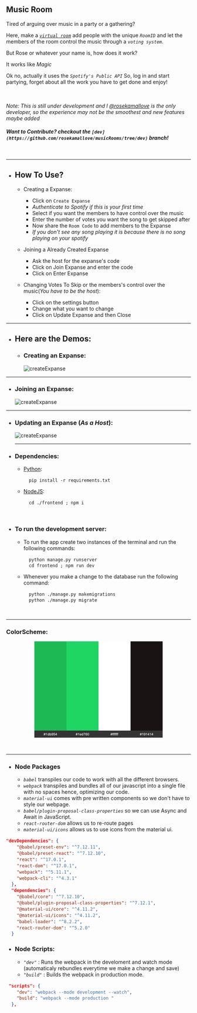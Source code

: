 ## Music Room

Tired of arguing over music in a party or a gathering?

Here, make a [_`virtual room`_](https://music-expanse.herokuapp.com/create) add people with the unique _`RoomID`_ and let the members of the room control the music through a _`voting system`_.

But Rose or whatever your name is, how does it work?

It works like _Magic_

Ok no, actually it uses the _`Spotify's Public API`_ So, log in and start partying, forget about all the work you have to get done and enjoy!
</br></br></br>

_Note: This is still under development and I [@rosekamallove](https://github.com/rosekamallove/) is the only developer, so the experience may not be the smoothest and new features maybe added_

#### _Want to Contribute? checkout the ```[dev](https://github.com/rosekamallove/musicRooms/tree/dev)``` branch!_

</br>

<hr>

- ## How To Use?

  - Creating a Expanse:

    - Click on `Create Expanse`
    - _Authenticate to Spotify if this is your first time_
    - Select if you want the members to have control over the music
    - Enter the number of votes you want the song to get skipped after
    - Now share the `Room Code` to add members to the Expanse
    - _If you don't see any song playing it is because there is no song playing on your spotify_

  - Joining a Already Created Expanse

    - Ask the host for the expanse's code
    - Click on Join Expanse and enter the code
    - Click on Enter Expanse

  - Changing Votes To Skip or the members's control over the music(_You have to be the host_):
    - Click on the settings button
    - Change what you want to change
    - Click on Update Expanse and then Close

<hr>

- ## Here are the Demos:

  - ### Creating an Expanse:

    ![createExpanse](frontend/static/images/CreateRoom.gif)

<hr>

- ### Joining an Expanse:

  ![createExpanse](frontend/static/images/JoiningRoom.gif)

<hr>

- ### Updating an Expanse (_As a Host_):

  ![createExpanse](frontend/static/images/UpdatingRoom.gif)
  <hr>

- ### Dependencies:

  - [Python](https://www.python.org/downloads/):

          pip install -r requirements.txt

  - [NodeJS](https://nodejs.org/en/download/):

          cd ./frontend ; npm i

</br>

- ### To run the development server:

  - To run the app create two instances of the terminal and run the following commands:

          python manage.py runserver
          cd frontend ; npm run dev

  - Whenever you make a change to the database run the following command:

          python ./manage.py makemigrations
          python ./manage.py migrate

</br>
<hr>

### ColorScheme:

<p align="center">
<img src="./frontend/static/images/colorSchema.jpg" align="center" width="350"/>
</p>

<br/>

<hr>

- ### Node Packages

  - _`babel`_ transpiles our code to work with all the different browsers.
  - _`webpack`_ transpiles and bundles all of our javascript into a single file with no spaces hence, optimizing our code.
  - _`material-ui`_ comes with pre written components so we don't have to style our webpage.
  - _`babel/plugin-proposal-class-properties`_ so we can use Async and Await in JavaScript.
  - _`react-router-dom`_ allows us to re-route pages
  - _`material-ui/icons`_ allows us to use icons from the material ui.

```json
"devDependencies": {
    "@babel/preset-env": "^7.12.11",
    "@babel/preset-react": "^7.12.10",
    "react": "^17.0.1",
    "react-dom": "^17.0.1",
    "webpack": "^5.11.1",
    "webpack-cli": "^4.3.1"
  },
  "dependencies": {
    "@babel/core": "^7.12.10",
    "@babel/plugin-proposal-class-properties": "^7.12.1",
    "@material-ui/core": "^4.11.2",
    "@material-ui/icons": "^4.11.2",
    "babel-loader": "^8.2.2",
    "react-router-dom": "^5.2.0"
  }
```

- ### Node Scripts:

  - _`"dev"`_ : Runs the webpack in the develoment and watch mode (automaticaly rebundles everytime we make a change and save)
  - _`"build"`_ : Builds the webpack in production mode.

```json
 "scripts": {
    "dev": "webpack --mode development --watch",
    "build": "webpack --mode production "
  },
```